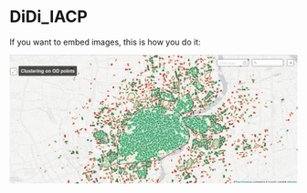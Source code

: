 # DiDi_IACP

If you want to embed images, this is how you do it:

![Image of Results](https://github.com/yangju-90/DiDi_IACP/blob/master/plots/sample_results.jpg)
